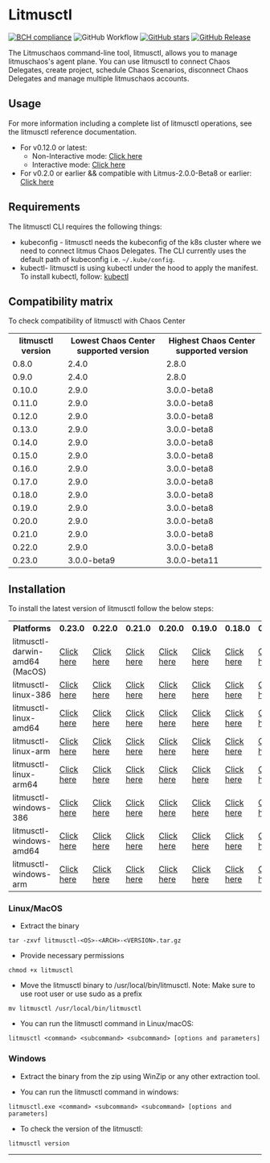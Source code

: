 # Litmusctl
[![BCH compliance](https://bettercodehub.com/edge/badge/litmuschaos/litmusctl?branch=master)](https://bettercodehub.com/)
![GitHub Workflow](https://github.com/litmuschaos/litmusctl/actions/workflows/push.yml/badge.svg?branch=master)
[![GitHub stars](https://img.shields.io/github/stars/litmuschaos/litmusctl?style=social)](https://github.com/litmuschaos/litmusctl/stargazers)
[![GitHub Release](https://img.shields.io/github/release/litmuschaos/litmusctl.svg?style=flat)]()

The Litmuschaos command-line tool, litmusctl, allows you to manage litmuschaos's agent plane. You can use litmusctl to connect Chaos Delegates, create project, schedule Chaos Scenarios, disconnect Chaos Delegates and manage multiple litmuschaos accounts.

## Usage
For more information including a complete list of litmusctl operations, see the litmusctl reference documentation.
* For v0.12.0 or latest:
  * Non-Interactive mode: <a href="https://github.com/litmuschaos/litmusctl/blob/master/Usage.md">Click here</a>
  * Interactive mode: <a href="https://github.com/litmuschaos/litmusctl/blob/master/Usage_interactive.md">Click here</a>
* For v0.2.0 or earlier && compatible with Litmus-2.0.0-Beta8 or earlier: <a href="https://github.com/litmuschaos/litmusctl/blob/master/Usage_v0.2.0.md">Click here</a>

## Requirements

The litmusctl CLI requires the following things:

- kubeconfig - litmusctl needs the kubeconfig of the k8s cluster where we need to connect litmus Chaos Delegates. The CLI currently uses the default path of kubeconfig i.e. `~/.kube/config`.
- kubectl- litmusctl is using kubectl under the hood to apply the manifest. To install kubectl, follow:  [kubectl](https://kubernetes.io/docs/tasks/tools/#kubectl)


## Compatibility matrix

To check compatibility of litmusctl with Chaos Center

<table>
  <th>litmusctl version</th>
  <th>Lowest Chaos Center supported version</th>
  <th>Highest Chaos Center supported version</th>

  <tr>
    <td>0.8.0</td>
    <td>2.4.0</td>
    <td>2.8.0</td>
  </tr>
  <tr>
    <td>0.9.0</td>
    <td>2.4.0</td>
    <td>2.8.0</td>
  </tr>
  <tr>
    <td>0.10.0</td>
    <td>2.9.0</td>
    <td>3.0.0-beta8</td>
  </tr>
  <tr>
    <td>0.11.0</td>
    <td>2.9.0</td>
    <td>3.0.0-beta8</td>
  </tr>
  <tr>
    <td>0.12.0</td>
    <td>2.9.0</td>
    <td>3.0.0-beta8</td> 
  </tr>
  <tr>
    <td>0.13.0</td>
    <td>2.9.0</td>
    <td>3.0.0-beta8</td> 
  </tr>
  <tr>
    <td>0.14.0</td>
    <td>2.9.0</td>
    <td>3.0.0-beta8</td>
  </tr>
  <tr>
    <td>0.15.0</td>
    <td>2.9.0</td>
    <td>3.0.0-beta8</td>
  </tr>
  <tr>
    <td>0.16.0</td> 
    <td>2.9.0</td>
    <td>3.0.0-beta8</td>
  </tr>
  <tr>
    <td>0.17.0</td>
    <td>2.9.0</td>
    <td>3.0.0-beta8</td>
  </tr>
  <tr>
    <td>0.18.0</td>
    <td>2.9.0</td>
    <td>3.0.0-beta8</td>
  </tr>
  <tr>
    <td>0.19.0</td>
    <td>2.9.0</td>
    <td>3.0.0-beta8</td>
  </tr>
  <tr>
    <td>0.20.0</td>
    <td>2.9.0</td>
    <td>3.0.0-beta8</td>
  </tr>
  <tr>
    <td>0.21.0</td>
    <td>2.9.0</td>
    <td>3.0.0-beta8</td>
  </tr>
 <tr>
    <td>0.22.0</td>
    <td>2.9.0</td>
    <td>3.0.0-beta8</td>
  </tr>
 <tr>
    <td>0.23.0</td>
    <td>3.0.0-beta9</td>
    <td>3.0.0-beta11</td>
  </tr>
</table>

## Installation

To install the latest version of litmusctl follow the below steps:

<table>
  <th>Platforms</th>
  <th>0.23.0</th>
  <th>0.22.0</th>
  <th>0.21.0</th>
  <th>0.20.0</th>
  <th>0.19.0</th>
  <th>0.18.0</th>
  <th>0.17.0</th>
  <th>0.16.0</th>
  <th>master(Unreleased)</th>
  <tr>
    <td>litmusctl-darwin-amd64 (MacOS)</td>
    <td><a href="https://litmusctl-production-bucket.s3.amazonaws.com/litmusctl-darwin-amd64-0.23.0.tar.gz">Click here</a></td>
    <td><a href="https://litmusctl-production-bucket.s3.amazonaws.com/litmusctl-darwin-amd64-0.22.0.tar.gz">Click here</a></td>
    <td><a href="https://litmusctl-production-bucket.s3.amazonaws.com/litmusctl-darwin-amd64-0.21.0.tar.gz">Click here</a></td>
    <td><a href="https://litmusctl-production-bucket.s3.amazonaws.com/litmusctl-darwin-amd64-0.20.0.tar.gz">Click here</a></td>
    <td><a href="https://litmusctl-production-bucket.s3.amazonaws.com/litmusctl-darwin-amd64-0.19.0.tar.gz">Click here</a></td>
    <td><a href="https://litmusctl-production-bucket.s3.amazonaws.com/litmusctl-darwin-amd64-0.18.0.tar.gz">Click here</a></td>
    <td><a href="https://litmusctl-production-bucket.s3.amazonaws.com/litmusctl-darwin-amd64-0.17.0.tar.gz">Click here</a></td>
    <td><a href="https://litmusctl-production-bucket.s3.amazonaws.com/litmusctl-darwin-amd64-0.16.0.tar.gz">Click here</a></td>
    <td><a href="https://litmusctl-production-bucket.s3.amazonaws.com/litmusctl-darwin-amd64-master.tar.gz">Click here</a></td>
  </tr>
  <tr>
    <td>litmusctl-linux-386</td>
    <td><a href="https://litmusctl-production-bucket.s3.amazonaws.com/litmusctl-linux-386-0.23.0.tar.gz">Click here</a></td>
    <td><a href="https://litmusctl-production-bucket.s3.amazonaws.com/litmusctl-linux-386-0.22.0.tar.gz">Click here</a></td>
    <td><a href="https://litmusctl-production-bucket.s3.amazonaws.com/litmusctl-linux-386-0.21.0.tar.gz">Click here</a></td>
    <td><a href="https://litmusctl-production-bucket.s3.amazonaws.com/litmusctl-linux-386-0.20.0.tar.gz">Click here</a></td>
    <td><a href="https://litmusctl-production-bucket.s3.amazonaws.com/litmusctl-linux-386-0.19.0.tar.gz">Click here</a></td>
    <td><a href="https://litmusctl-production-bucket.s3.amazonaws.com/litmusctl-linux-386-0.18.0.tar.gz">Click here</a></td>
    <td><a href="https://litmusctl-production-bucket.s3.amazonaws.com/litmusctl-linux-386-0.17.0.tar.gz">Click here</a></td>
    <td><a href="https://litmusctl-production-bucket.s3.amazonaws.com/litmusctl-linux-386-0.16.0.tar.gz">Click here</a></td>
    <td><a href="https://litmusctl-production-bucket.s3.amazonaws.com/litmusctl-linux-386-master.tar.gz">Click here</a></td>
  </tr>
  <tr>
    <td>litmusctl-linux-amd64</td>
    <td><a href="https://litmusctl-production-bucket.s3.amazonaws.com/litmusctl-linux-amd64-0.23.0.tar.gz">Click here</a></td>
    <td><a href="https://litmusctl-production-bucket.s3.amazonaws.com/litmusctl-linux-amd64-0.22.0.tar.gz">Click here</a></td>
    <td><a href="https://litmusctl-production-bucket.s3.amazonaws.com/litmusctl-linux-amd64-0.21.0.tar.gz">Click here</a></td>
    <td><a href="https://litmusctl-production-bucket.s3.amazonaws.com/litmusctl-linux-amd64-0.20.0.tar.gz">Click here</a></td>
    <td><a href="https://litmusctl-production-bucket.s3.amazonaws.com/litmusctl-linux-amd64-0.19.0.tar.gz">Click here</a></td>
    <td><a href="https://litmusctl-production-bucket.s3.amazonaws.com/litmusctl-linux-amd64-0.18.0.tar.gz">Click here</a></td>
    <td><a href="https://litmusctl-production-bucket.s3.amazonaws.com/litmusctl-linux-amd64-0.17.0.tar.gz">Click here</a></td>
    <td><a href="https://litmusctl-production-bucket.s3.amazonaws.com/litmusctl-linux-amd64-0.16.0.tar.gz">Click here</a></td>
    <td><a href="https://litmusctl-production-bucket.s3.amazonaws.com/litmusctl-linux-amd64-master.tar.gz">Click here</a></td>
  </tr>
  <tr>
    <td>litmusctl-linux-arm</td>
    <td><a href="https://litmusctl-production-bucket.s3.amazonaws.com/litmusctl-linux-arm-0.23.0.tar.gz">Click here</a></td>
    <td><a href="https://litmusctl-production-bucket.s3.amazonaws.com/litmusctl-linux-arm-0.22.0.tar.gz">Click here</a></td>
    <td><a href="https://litmusctl-production-bucket.s3.amazonaws.com/litmusctl-linux-arm-0.21.0.tar.gz">Click here</a></td>
    <td><a href="https://litmusctl-production-bucket.s3.amazonaws.com/litmusctl-linux-arm-0.20.0.tar.gz">Click here</a></td>
    <td><a href="https://litmusctl-production-bucket.s3.amazonaws.com/litmusctl-linux-arm-0.19.0.tar.gz">Click here</a></td>
    <td><a href="https://litmusctl-production-bucket.s3.amazonaws.com/litmusctl-linux-arm-0.18.0.tar.gz">Click here</a></td>
    <td><a href="https://litmusctl-production-bucket.s3.amazonaws.com/litmusctl-linux-arm-0.17.0.tar.gz">Click here</a></td>
    <td><a href="https://litmusctl-production-bucket.s3.amazonaws.com/litmusctl-linux-arm-0.16.0.tar.gz">Click here</a></td>
    <td><a href="https://litmusctl-production-bucket.s3.amazonaws.com/litmusctl-linux-arm-master.tar.gz">Click here</a></td>
  </tr>
  <tr>
    <td>litmusctl-linux-arm64</td>
    <td><a href="https://litmusctl-production-bucket.s3.amazonaws.com/litmusctl-linux-arm64-0.23.0.tar.gz">Click here</a></td>
    <td><a href="https://litmusctl-production-bucket.s3.amazonaws.com/litmusctl-linux-arm64-0.22.0.tar.gz">Click here</a></td>
    <td><a href="https://litmusctl-production-bucket.s3.amazonaws.com/litmusctl-linux-arm64-0.21.0.tar.gz">Click here</a></td>
    <td><a href="https://litmusctl-production-bucket.s3.amazonaws.com/litmusctl-linux-arm64-0.20.0.tar.gz">Click here</a></td>
    <td><a href="https://litmusctl-production-bucket.s3.amazonaws.com/litmusctl-linux-arm64-0.19.0.tar.gz">Click here</a></td>
    <td><a href="https://litmusctl-production-bucket.s3.amazonaws.com/litmusctl-linux-arm64-0.18.0.tar.gz">Click here</a></td>
    <td><a href="https://litmusctl-production-bucket.s3.amazonaws.com/litmusctl-linux-arm64-0.17.0.tar.gz">Click here</a></td>
    <td><a href="https://litmusctl-production-bucket.s3.amazonaws.com/litmusctl-linux-arm64-0.16.0.tar.gz">Click here</a></td>
    <td><a href="https://litmusctl-production-bucket.s3.amazonaws.com/litmusctl-linux-arm64-master.tar.gz">Click here</a></td>
  </tr>
  <tr>
    <td>litmusctl-windows-386</td>
    <td><a href="https://litmusctl-production-bucket.s3.amazonaws.com/litmusctl-windows-386-0.23.0.tar.gz">Click here</a></td>
    <td><a href="https://litmusctl-production-bucket.s3.amazonaws.com/litmusctl-windows-386-0.22.0.tar.gz">Click here</a></td>
    <td><a href="https://litmusctl-production-bucket.s3.amazonaws.com/litmusctl-windows-386-0.21.0.tar.gz">Click here</a></td>
    <td><a href="https://litmusctl-production-bucket.s3.amazonaws.com/litmusctl-windows-386-0.20.0.tar.gz">Click here</a></td>
    <td><a href="https://litmusctl-production-bucket.s3.amazonaws.com/litmusctl-windows-386-0.19.0.tar.gz">Click here</a></td>
    <td><a href="https://litmusctl-production-bucket.s3.amazonaws.com/litmusctl-windows-386-0.18.0.tar.gz">Click here</a></td>
    <td><a href="https://litmusctl-production-bucket.s3.amazonaws.com/litmusctl-windows-386-0.17.0.tar.gz">Click here</a></td>
    <td><a href="https://litmusctl-production-bucket.s3.amazonaws.com/litmusctl-windows-386-0.16.0.tar.gz">Click here</a></td>
    <td><a href="https://litmusctl-production-bucket.s3.amazonaws.com/litmusctl-windows-386-master.tar.gz">Click here</a></td>
  </tr>
   <tr>
    <td>litmusctl-windows-amd64</td>
    <td><a href="https://litmusctl-production-bucket.s3.amazonaws.com/litmusctl-windows-amd64-0.23.0.tar.gz">Click here</a></td>
    <td><a href="https://litmusctl-production-bucket.s3.amazonaws.com/litmusctl-windows-amd64-0.22.0.tar.gz">Click here</a></td>
    <td><a href="https://litmusctl-production-bucket.s3.amazonaws.com/litmusctl-windows-amd64-0.21.0.tar.gz">Click here</a></td>
    <td><a href="https://litmusctl-production-bucket.s3.amazonaws.com/litmusctl-windows-amd64-0.20.0.tar.gz">Click here</a></td>
    <td><a href="https://litmusctl-production-bucket.s3.amazonaws.com/litmusctl-windows-amd64-0.19.0.tar.gz">Click here</a></td>
    <td><a href="https://litmusctl-production-bucket.s3.amazonaws.com/litmusctl-windows-amd64-0.18.0.tar.gz">Click here</a></td>
    <td><a href="https://litmusctl-production-bucket.s3.amazonaws.com/litmusctl-windows-amd64-0.17.0.tar.gz">Click here</a></td>
    <td><a href="https://litmusctl-production-bucket.s3.amazonaws.com/litmusctl-windows-amd64-0.16.0.tar.gz">Click here</a></td>
    <td><a href="https://litmusctl-production-bucket.s3.amazonaws.com/litmusctl-windows-amd64-master.tar.gz">Click here</a></td>
  </tr>
  <tr>
    <td>litmusctl-windows-arm</td>
    <td><a href="https://litmusctl-production-bucket.s3.amazonaws.com/litmusctl-windows-arm-0.23.0.tar.gz">Click here</a></td>
    <td><a href="https://litmusctl-production-bucket.s3.amazonaws.com/litmusctl-windows-arm-0.22.0.tar.gz">Click here</a></td>
    <td><a href="https://litmusctl-production-bucket.s3.amazonaws.com/litmusctl-windows-arm-0.21.0.tar.gz">Click here</a></td>
    <td><a href="https://litmusctl-production-bucket.s3.amazonaws.com/litmusctl-windows-arm-0.20.0.tar.gz">Click here</a></td>
    <td><a href="https://litmusctl-production-bucket.s3.amazonaws.com/litmusctl-windows-arm-0.19.0.tar.gz">Click here</a></td>
    <td><a href="https://litmusctl-production-bucket.s3.amazonaws.com/litmusctl-windows-arm-0.18.0.tar.gz">Click here</a></td>
    <td><a href="https://litmusctl-production-bucket.s3.amazonaws.com/litmusctl-windows-arm-0.17.0.tar.gz">Click here</a></td>
    <td><a href="https://litmusctl-production-bucket.s3.amazonaws.com/litmusctl-windows-arm-0.16.0.tar.gz">Click here</a></td>
    <td><a href="https://litmusctl-production-bucket.s3.amazonaws.com/litmusctl-windows-arm-master.tar.gz">Click here</a></td>
  </tr>
</table>

### Linux/MacOS

* Extract the binary

```shell
tar -zxvf litmusctl-<OS>-<ARCH>-<VERSION>.tar.gz
```

* Provide necessary permissions

```shell
chmod +x litmusctl
```

* Move the litmusctl binary to /usr/local/bin/litmusctl. Note: Make sure to use root user or use sudo as a prefix

```shell
mv litmusctl /usr/local/bin/litmusctl
```

* You can run the litmusctl command in Linux/macOS:

```shell
litmusctl <command> <subcommand> <subcommand> [options and parameters]
```

### Windows

* Extract the binary from the zip using WinZip or any other extraction tool.

* You can run the litmusctl command in windows:

```shell
litmusctl.exe <command> <subcommand> <subcommand> [options and parameters]
```

* To check the version of the litmusctl:

```shell
litmusctl version
```

----
